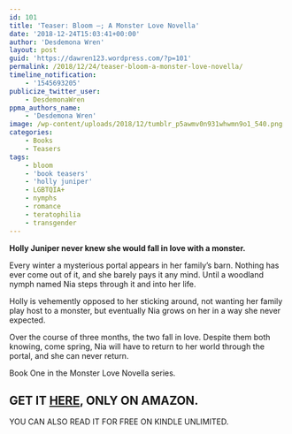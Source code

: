```yaml
---
id: 101
title: 'Teaser: Bloom –; A Monster Love Novella'
date: '2018-12-24T15:03:41+00:00'
author: 'Desdemona Wren'
layout: post
guid: 'https://dawren123.wordpress.com/?p=101'
permalink: /2018/12/24/teaser-bloom-a-monster-love-novella/
timeline_notification:
    - '1545693205'
publicize_twitter_user:
    - DesdemonaWren
ppma_authors_name:
    - 'Desdemona Wren'
image: /wp-content/uploads/2018/12/tumblr_p5awmv0n931whwmn9o1_540.png
categories:
    - Books
    - Teasers
tags:
    - bloom
    - 'book teasers'
    - 'holly juniper'
    - LGBTQIA+
    - nymphs
    - romance
    - teratophilia
    - transgender
---
```


**Holly Juniper never knew she would fall in love with a monster.**

Every winter a mysterious portal appears in her family’s barn. Nothing has ever come out of it, and she barely pays it any mind. Until a woodland nymph named Nia steps through it and into her life.   
  
Holly is vehemently opposed to her sticking around, not wanting her family play host to a monster, but eventually Nia grows on her in a way she never expected.   
  
Over the course of three months, the two fall in love. Despite them both knowing, come spring, Nia will have to return to her world through the portal, and she can never return.  
  
Book One in the Monster Love Novella series.

## GET IT [HERE](https://amazon.com/Bloom-Monster-Novella-Desdemona-Wren-ebook/dp/B07B4SLH9S/ref=la_B07B4WG4S8_1_1?), ONLY ON AMAZON.

YOU CAN ALSO READ IT FOR FREE ON KINDLE UNLIMITED.